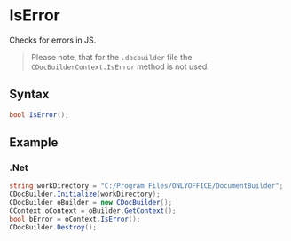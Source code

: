 # IsError

Checks for errors in JS.

> Please note, that for the `.docbuilder` file the `CDocBuilderContext.IsError` method is not used.

## Syntax

```cs
bool IsError();
```

## Example

### .Net

```cs
string workDirectory = "C:/Program Files/ONLYOFFICE/DocumentBuilder";
CDocBuilder.Initialize(workDirectory);
CDocBuilder oBuilder = new CDocBuilder();
CContext oContext = oBuilder.GetContext();
bool bError = oContext.IsError();
CDocBuilder.Destroy();
```
